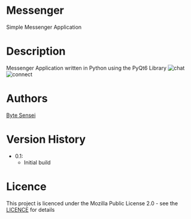 # Messenger
Simple Messenger Application

# Description
Messenger Application written in Python using the PyQt6 Library
![chat](https://github.com/bytesenseidk/Messenger/assets/50791042/562c38fc-8148-4dc6-8f5e-0f5778bb82b9) ![connect](https://github.com/bytesenseidk/Messenger/assets/50791042/984c75cf-83b1-4ec4-b2ad-57d35edf9a40)


# Authors
[Byte Sensei](https://github.com/bytesenseidk)

# Version History
- 0.1:
  * Initial build
   
# Licence
This project is licenced under the Mozilla Public License 2.0 - see the [LICENCE](https://github.com/bytesenseidk/Messenger/blob/main/LICENCE) for details

